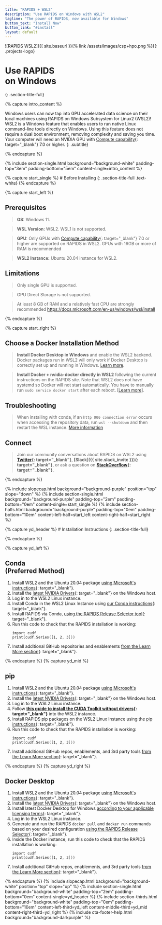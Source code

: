 ```yaml
---
title: "RAPIDS + WSL2"
description: "Use RAPIDS on Windows with WSL2"
tagline: "The power of RAPIDS, now available for Windows"
button_text: "Install Now"
button_link: "#install"
layout: default
---
```


![RAPIDS WSL2]({{ site.baseurl }}{% link /assets/images/csp+hpo.png %}){: .projects-logo}


# Use RAPIDS <br> on Windows
{: .section-title-full}

{% capture intro_content %}

Windows users can now tap into GPU accelerated data science on their local machines using RAPIDS on Windows Subsystem for Linux2 (WSL2)!  WSL2 is a Windows feature that enables users to run native Linux command-line tools directly on Windows. Using this feature does not require a dual boot environment, removing complexity and saving you time. Your computer will need an NVIDIA GPU with [Compute capability](https://developer.nvidia.com/cuda-gpus){: target="_blank"} 7.0 or higher.
{: .subtitle}

{% endcapture %}

{% include section-single.html
    background="background-white"
    padding-top="3em" padding-bottom="5em"
    content-single=intro_content
%}

<div id="prereqs"></div>
{% capture start_single %}
# Before Installing
{: .section-title-full .text-white}
{% endcapture %}

{% capture start_left %}
## Prerequisites

> <i class="fas fa-desktop text-white"></i> **OS:** Windows 11.

> <i class="fas fa-info-circle text-white"></i> **WSL Version:** WSL2.  WSL1 is not supported.

> <i class="fas fa-microchip text-white"></i> **GPU:** Only GPUs with [Compute capability](https://developer.nvidia.com/cuda-gpus){: target="_blank"} 7.0 or higher are supported on RAPIDS in WSL2.  GPUs with 16GB or more of RAM is recommended

> <i class="fas fa-download text-white"></i> **WSL2 Instance:** Ubuntu 20.04 instance for WSL2.

## <i class="fad fa-terminal"></i> Limitations

> <i class="fas fa-info-circle text-white"></i> Only single GPU is supported.

> <i class="fas fa-info-circle text-white"></i> GPU Direct Storage is not supported.

> <i class="fas fa-info-circle text-white"></i> At least 8 GB of RAM and a relatively fast CPU are strongly recommended https://docs.microsoft.com/en-us/windows/wsl/install

{% endcapture %}

{% capture start_right %}
## <i class="fab fa-docker"></i> Choose a Docker Installation Method
> <i class="fab fa-windows text-white"></i> **Install Docker Desktop in Windows** and enable the WSL2 backend.
 Docker packages run in WSL2 will only work if Docker Desktop is correctly set up and running in Windows.  [Learn more](https://docs.docker.com/desktop/windows/wsl/).

> <i class="fab fa-linux text-white"></i> **Install Docker + nvidia-docker directly in WSL2** following the current instructions on the RAPIDS site. Note that WSL2 does not have systemd so Docker will not start automatically. You have to manually run `sudo service docker start` after each reboot.  [[Learn more](https://stackoverflow.com/a/65814529)].

## <i class="fa-solid fa-screwdriver-wrench"></i> Troubleshooting

> When installing with conda, if an `http 000 connection error` occurs when accessing the repository data, run `wsl --shutdown` and then restart the WSL instance. [More information](https://stackoverflow.com/questions/67923183/miniconda-on-wsl2-ubuntu-20-04-fails-with-condahttperror-http-000-connection)

## <i class="far fa-comments text-white"></i> Connect
> Join our community conversations about RAPIDS on WSL2 using **[Twitter](https://twitter.com/rapidsai){: target="_blank"}**, **[Slack]({{ site.slack_invite }}){: target="_blank"}**, or ask a question on **[StackOverflow](https://stackoverflow.com/tags/rapids){: target="_blank"}**.

{% endcapture %}

{% include slopecap.html
    background="background-purple"
    position="top"
    slope="down"
%}
{% include section-single.html
    background="background-purple"
    padding-top="2em" padding-bottom="0em"
    content-single=start_single
%}
{% include section-halfs.html
    background="background-purple"
    padding-top="0em" padding-bottom="10em"
    content-left-half=start_left
    content-right-half=start_right
%}
<div id="install"></div>
{% capture yd_header %}
# Installation Instructions
{: .section-title-full}

{% endcapture %}

{% capture yd_left %}
## <i class="fas fa-laptop-code"></i> Conda <br>(Preferred Method)

1. Install WSL2 and the Ubuntu 20.04 package [using Microsoft's instructions](https://docs.microsoft.com/en-us/windows/wsl/install){: target="_blank"}.
2. Install the [latest NVIDIA Drivers](https://www.nvidia.com/download/index.aspx){: target="_blank"} on the Windows host.
3. Log in to the WSL2 Linux instance.
4. Install Conda in the WSL2 Linux Instance using [our Conda instructions](https://rapids.ai/start.html#environment){: target="_blank"}.
5. Install RAPIDS via Conda, [using the RAPIDS Release Selector tool](https://rapids.ai/start.html#get-rapids){: target="_blank"}.
6. Run this code to check that the RAPIDS installation is working:
	```
	import cudf
	print(cudf.Series([1, 2, 3]))
	```
7. Install additional GitHub repositories and enablements [from the Learn More section](https://rapids.ai/start.html#next-steps){: target="_blank"}.

{% endcapture %}
{% capture yd_mid %}
## <i class="fab fa-docker text-purple"></i> pip

1. Install WSL2 and the Ubuntu 20.04 package [using Microsoft's instructions](https://docs.microsoft.com/en-us/windows/wsl/install){: target="_blank"}.
2. Install the [latest NVIDIA Drivers](https://www.nvidia.com/download/index.aspx){: target="_blank"} on the Windows host.
3. Log in to the WSL2 Linux instance.
4. Follow **[this guide to install the CUDA Toolkit without drivers](https://docs.nvidia.com/cuda/wsl-user-guide/index.html#cuda-support-for-wsl2){: target="_blank"}** into the WSL2 instance.
5. Install RAPIDS pip packages on the WSL2 Linux Instance using the [pip instructions](https://rapids.ai/pip.html#install){: target="_blank"}.
6. Run this code to check that the RAPIDS installation is working:
	```
	import cudf
	print(cudf.Series([1, 2, 3]))
	```
7. Install additional GitHub repos, enablements, and 3rd party tools [from the Learn More section](https://rapids.ai/start.html#next-steps){: target="_blank"}.

{% endcapture %}
{% capture yd_right %}
## <i class="fab fa-docker text-purple"></i> Docker Desktop

1. Install WSL2 and the Ubuntu 20.04 package [using Microsoft's instructions](https://docs.microsoft.com/en-us/windows/wsl/install){: target="_blank"}.
2. Install the [latest NVIDIA Drivers](https://www.nvidia.com/download/index.aspx){: target="_blank"} on the Windows host.
3. Install latest Docker Desktop for Windows [according to your applicable licensing terms](https://docs.docker.com/desktop/install/windows-install/){: target="_blank"}.
4. Log in to the WSL2 Linux instance.
5. Generate and run the RAPIDS `docker pull` and `docker run` commands based on your desired configuration [using the RAPIDS Release Selector](https://rapids.ai/start.html#get-rapids){: target="_blank"}.
6. Inside the Docker instance, run this code to check that the RAPIDS installation is working:
	```
	import cudf
	print(cudf.Series([1, 2, 3]))
	```
7. Install additional GitHub repos, enablements, and 3rd party tools [from the Learn More section](https://rapids.ai/start.html#next-steps){: target="_blank"}.

{% endcapture %}
{% include slopecap.html
    background="background-white"
    position="top"
    slope="up"
%}
{% include section-single.html
    background="background-white"
    padding-top="2em" padding-bottom="0em"
    content-single=yd_header
%}
{% include section-thirds.html
    background="background-white"
    padding-top="0em" padding-bottom="10em"
    content-left-third=yd_left
    content-middle-third=yd_mid
    content-right-third=yd_right
%}
{% include cta-footer-help.html
   background="background-darkpurple"
%}

